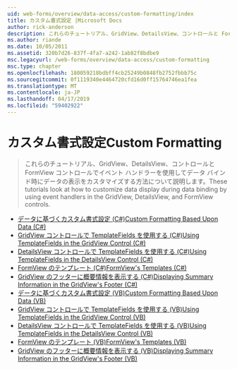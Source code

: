 ```yaml
---
uid: web-forms/overview/data-access/custom-formatting/index
title: カスタム書式設定 |Microsoft Docs
author: rick-anderson
description: これらのチュートリアル、GridView、DetailsView、コントロールと FormView コントロールでイベント ハンドラーを使用してデータ バインド時にデータの表示をカスタマイズする方法について説明します。
ms.author: riande
ms.date: 10/05/2011
ms.assetid: 320b7d26-837f-4fa7-a242-1ab82f8bdbe9
msc.legacyurl: /web-forms/overview/data-access/custom-formatting
msc.type: chapter
ms.openlocfilehash: 180059218bdbff4cb25249b0848fb2752fbbb75c
ms.sourcegitcommit: 0f1119340e4464720cfd16d0ff15764746ea1fea
ms.translationtype: MT
ms.contentlocale: ja-JP
ms.lasthandoff: 04/17/2019
ms.locfileid: "59402922"
---
```

# <a name="custom-formatting"></a><span data-ttu-id="6ce74-103">カスタム書式設定</span><span class="sxs-lookup"><span data-stu-id="6ce74-103">Custom Formatting</span></span>

> <span data-ttu-id="6ce74-104">これらのチュートリアル、GridView、DetailsView、コントロールと FormView コントロールでイベント ハンドラーを使用してデータ バインド時にデータの表示をカスタマイズする方法について説明します。</span><span class="sxs-lookup"><span data-stu-id="6ce74-104">These tutorials look at how to customize data display during data binding by using event handlers in the GridView, DetailsView, and FormView controls.</span></span>


- [<span data-ttu-id="6ce74-105">データに基づくカスタム書式設定 (C#)</span><span class="sxs-lookup"><span data-stu-id="6ce74-105">Custom Formatting Based Upon Data (C#)</span></span>](custom-formatting-based-upon-data-cs.md)
- [<span data-ttu-id="6ce74-106">GridView コントロールで TemplateFields を使用する (C#)</span><span class="sxs-lookup"><span data-stu-id="6ce74-106">Using TemplateFields in the GridView Control (C#)</span></span>](using-templatefields-in-the-gridview-control-cs.md)
- [<span data-ttu-id="6ce74-107">DetailsView コントロールで TemplateFields を使用する (C#)</span><span class="sxs-lookup"><span data-stu-id="6ce74-107">Using TemplateFields in the DetailsView Control (C#)</span></span>](using-templatefields-in-the-detailsview-control-cs.md)
- [<span data-ttu-id="6ce74-108">FormView のテンプレート (C#)</span><span class="sxs-lookup"><span data-stu-id="6ce74-108">FormView's Templates (C#)</span></span>](using-the-formview-s-templates-cs.md)
- [<span data-ttu-id="6ce74-109">GridView のフッターに概要情報を表示する (C#)</span><span class="sxs-lookup"><span data-stu-id="6ce74-109">Displaying Summary Information in the GridView's Footer (C#)</span></span>](displaying-summary-information-in-the-gridview-s-footer-cs.md)
- [<span data-ttu-id="6ce74-110">データに基づくカスタム書式設定 (VB)</span><span class="sxs-lookup"><span data-stu-id="6ce74-110">Custom Formatting Based Upon Data (VB)</span></span>](custom-formatting-based-upon-data-vb.md)
- [<span data-ttu-id="6ce74-111">GridView コントロールで TemplateFields を使用する (VB)</span><span class="sxs-lookup"><span data-stu-id="6ce74-111">Using TemplateFields in the GridView Control (VB)</span></span>](using-templatefields-in-the-gridview-control-vb.md)
- [<span data-ttu-id="6ce74-112">DetailsView コントロールで TemplateFields を使用する (VB)</span><span class="sxs-lookup"><span data-stu-id="6ce74-112">Using TemplateFields in the DetailsView Control (VB)</span></span>](using-templatefields-in-the-detailsview-control-vb.md)
- [<span data-ttu-id="6ce74-113">FormView のテンプレート (VB)</span><span class="sxs-lookup"><span data-stu-id="6ce74-113">FormView's Templates (VB)</span></span>](using-the-formview-s-templates-vb.md)
- [<span data-ttu-id="6ce74-114">GridView のフッターに概要情報を表示する (VB)</span><span class="sxs-lookup"><span data-stu-id="6ce74-114">Displaying Summary Information in the GridView's Footer (VB)</span></span>](displaying-summary-information-in-the-gridview-s-footer-vb.md)
